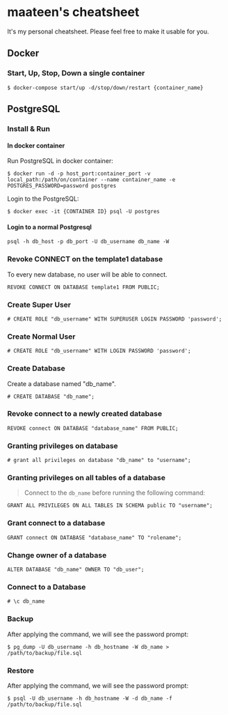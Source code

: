 # maateen's cheatsheet
It's my personal cheatsheet. Please feel free to make it usable for you.

## Docker

### Start, Up, Stop, Down a single container

```
$ docker-compose start/up -d/stop/down/restart {container_name}
```

## PostgreSQL

### Install & Run

#### In docker container
Run PostgreSQL in docker container:

```
$ docker run -d -p host_port:container_port -v local_path:/path/on/container --name container_name -e POSTGRES_PASSWORD=password postgres
```

Login to the PostgreSQL:

```
$ docker exec -it {CONTAINER ID} psql -U postgres
```

#### Login to a normal Postgresql

```
psql -h db_host -p db_port -U db_username db_name -W
```

### Revoke CONNECT on the template1 database 

To every new database, no user will be able to connect.

```
REVOKE CONNECT ON DATABASE template1 FROM PUBLIC;
```

### Create Super User

```
# CREATE ROLE "db_username" WITH SUPERUSER LOGIN PASSWORD 'password';
```

### Create Normal User

```
# CREATE ROLE "db_username" WITH LOGIN PASSWORD 'password';
```

### Create Database

Create a database named "db_name".

```
# CREATE DATABASE "db_name";
```

### Revoke connect to a newly created database

```
REVOKE connect ON DATABASE "database_name" FROM PUBLIC;
```

### Granting privileges on database

```
# grant all privileges on database "db_name" to "username";
```

### Granting privileges on all tables of a database

> Connect to the `db_name` before running the following command:

```
GRANT ALL PRIVILEGES ON ALL TABLES IN SCHEMA public TO "username";
```

### Grant connect to a database

```
GRANT connect ON DATABASE "database_name" TO "rolename";
```

### Change owner of a database

```
ALTER DATABASE "db_name" OWNER TO "db_user";
```

### Connect to a Database

```
# \c db_name
```

### Backup

After applying the command, we will see the password prompt:

```
$ pg_dump -U db_username -h db_hostname -W db_name > /path/to/backup/file.sql
```

### Restore

After applying the command, we will see the password prompt:

```
$ psql -U db_username -h db_hostname -W -d db_name -f /path/to/backup/file.sql
```
